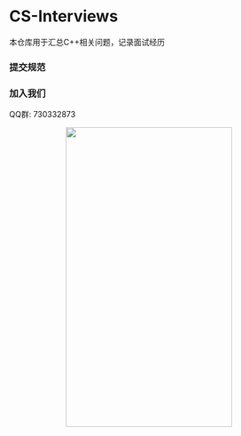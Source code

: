# CS-Interviews

本仓库用于汇总C++相关问题，记录面试经历

### 提交规范





### 加入我们

QQ群: 730332873


<div align=center><img width="300" height="540" src="https://user-images.githubusercontent.com/49873642/158602536-6bc68d97-502d-4097-a313-1358754650f8.jpg"/></div>
